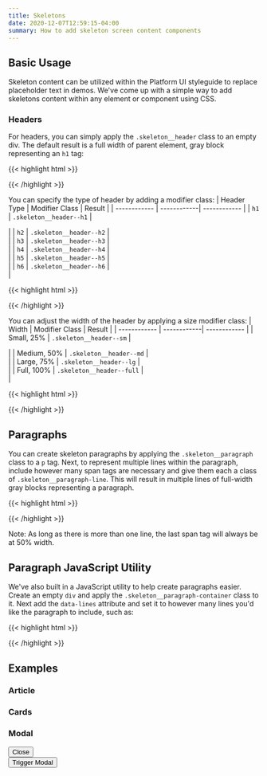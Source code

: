 ```yaml
---
title: Skeletons
date: 2020-12-07T12:59:15-04:00
summary: How to add skeleton screen content components
---
```


## Basic Usage
Skeleton content can be utilized within the Platform UI styleguide to replace placeholder text in demos. We've come up with a simple way to add skeletons content within any element or component using CSS.

### Headers
For headers, you can simply apply the `.skeleton__header` class to an empty div. The default result is a full width of parent element, gray block representing an `h1` tag:
<div class="block block-4">
  <div class="skeleton__header"></div>
</div>

{{< highlight html >}}
<div class="block block-4">
  <div class="skeleton__header"></div>
</div>
{{< /highlight >}}

<br/>

You can specify the type of header by adding a modifier class:
| Header Type | Modifier Class | Result |
| ------------ | ------------| ------------ |
| `h1` | `.skeleton__header--h1` | <div class="skeleton__header skeleton__header--h1"></div> |
| `h2` | `.skeleton__header--h2` | <div class="skeleton__header skeleton__header--h2"></div> |
| `h3` | `.skeleton__header--h3` | <div class="skeleton__header skeleton__header--h3"></div> |
| `h4` | `.skeleton__header--h4` | <div class="skeleton__header skeleton__header--h4"></div> |
| `h5` | `.skeleton__header--h5` | <div class="skeleton__header skeleton__header--h5"></div> |
| `h6` | `.skeleton__header--h6` | <div class="skeleton__header skeleton__header--h6"></div> |

{{< highlight html >}}
<div class="block">
  <div class="skeleton__header skeleton__header--h2"></div>
</div>
{{< /highlight >}}

<br/>

You can adjust the width of the header by applying a size modifier class:
| Width | Modifier Class | Result |
| ------------ | ------------| ------------ |
| Small, 25% | `.skeleton__header--sm` | <div class="skeleton__header skeleton__header--sm"></div> |
| Medium, 50% | `.skeleton__header--md` | <div class="skeleton__header skeleton__header--md"></div> |
| Large, 75% | `.skeleton__header--lg` | <div class="skeleton__header skeleton__header--lg"></div> |
| Full, 100% | `.skeleton__header--full` | <div class="skeleton__header skeleton__header--full"></div> |

{{< highlight html >}}
<div class="block">
  <div class="skeleton__header skeleton__header--md"></div>
</div>
{{< /highlight >}}

## Paragraphs
You can create skeleton paragraphs by applying the `.skeleton__paragraph` class to a `p` tag. Next, to represent multiple lines within the paragraph, include however many span tags are necessary and give them each a class of `.skeleton__paragraph-line`. This will result in multiple lines of full-width gray blocks representing a paragraph.

<div class="block block-4">
  <p class="skeleton__paragraph">
    <span class="skeleton__paragraph-line"></span>
    <span class="skeleton__paragraph-line"></span>
    <span class="skeleton__paragraph-line"></span>
    <span class="skeleton__paragraph-line"></span>
  </p>
</div>

{{< highlight html >}}
<div class="block block-4">
  <p class="skeleton__paragraph">
    <span class="skeleton__paragraph-line"></span>
    <span class="skeleton__paragraph-line"></span>
    <span class="skeleton__paragraph-line"></span>
    <span class="skeleton__paragraph-line"></span>
  </p>
</div>
{{< /highlight >}}

Note: As long as there is more than one line, the last span tag will always be at 50% width.

## Paragraph JavaScript Utility
We've also built in a JavaScript utility to help create paragraphs easier. Create an empty `div` and apply the `.skeleton__paragraph-container` class to it. Next add the `data-lines` attribute and set it to however many lines you'd like the paragraph to include, such as:

<div class="block block-4">
  <div class="skeleton__paragraph-container" data-lines="7"></div>
</div>

{{< highlight html >}}
<div class="block block-4">
  <div class="skeleton__paragraph-container" data-lines="7">
</div>
{{< /highlight >}}

<br />

## Examples
### Article
<article>
  <div class="skeleton__header skeleton__header--h1 skeleton__header--md"></div>
  <div class="skeleton__paragraph-container" data-lines="4"></div>
  <div class="skeleton__paragraph-container" data-lines="3"></div>
  <div class="skeleton__paragraph-container" data-lines="7"></div>
</article>

### Cards
<div class="block-container mb-4">
  <div class="block block-4">
    <div class="card mx-2">
      <div class="skeleton__header skeleton__header--h2 skeleton__header--md"></div>
      <div class="skeleton__paragraph-container" data-lines="3"></div>
    </div>
  </div>
    <div class="block block-4">
    <div class="card mx-2">
      <div class="skeleton__header skeleton__header--h1 skeleton__header--md"></div>
      <div class="skeleton__paragraph-container" data-lines="6"></div>
    </div>
  </div>
    <div class="block block-4">
    <div class="card mx-2">
      <div class="skeleton__header skeleton__header--h4 skeleton__header--md"></div>
      <div class="skeleton__paragraph-container" data-lines="4"></div>
    </div>
  </div>
</div>

### Modal
<div id="default-modal" class="modal modal--closed" tabindex="-1">
   <div class="modal__inner animated slideInUp faster">
     <div class="modal__header flex flex--justify-between">
       <div class="skeleton__header skeleton__header--2 skeleton__header--sm"></div>
       <button class="button modal__close" data-modal="default-modal">Close <i class="pi-times"></i></button>
     </div>
     <div class="modal__content">
       <div class="skeleton__header skeleton__header--h2 skeleton__header--md"></div>
       <div class="skeleton__paragraph-container" data-lines="7"></div>
       <div class="skeleton__paragraph-container" data-lines="3"></div>
       <div class="skeleton__paragraph-container" data-lines="5"></div>
     </div>
   </div>
 </div>
 <div class="block-container mobile-up-1 tablet-up-4 desktop-up-5 blocks px-2 mb-3">
     <div class="block">
         <button class="button button--post button--lg modal__open" data-modal="default-modal">Trigger Modal</button>
     </div>
 </div>
